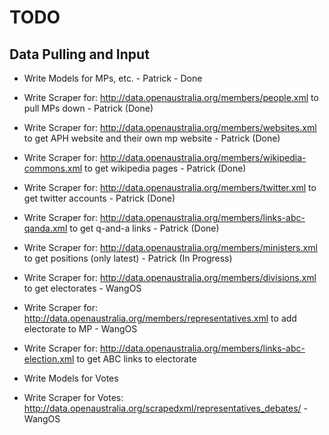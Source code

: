 TODO
====

## Data Pulling and Input ##

- Write Models for MPs, etc. - Patrick - Done
- Write Scraper for: http://data.openaustralia.org/members/people.xml to pull MPs down - Patrick (Done)
- Write Scraper for: http://data.openaustralia.org/members/websites.xml to get APH website and their own mp website - Patrick (Done)
- Write Scraper for: http://data.openaustralia.org/members/wikipedia-commons.xml to get wikipedia pages - Patrick (Done)
- Write Scraper for: http://data.openaustralia.org/members/twitter.xml to get twitter accounts - Patrick (Done)
- Write Scraper for: http://data.openaustralia.org/members/links-abc-qanda.xml to get q-and-a links - Patrick (Done)
- Write Scraper for: http://data.openaustralia.org/members/ministers.xml to get positions (only latest) - Patrick (In Progress)

- Write Scraper for: http://data.openaustralia.org/members/divisions.xml to get electorates - WangOS
- Write Scraper for: http://data.openaustralia.org/members/representatives.xml to add electorate to MP - WangOS
- Write Scraper for: http://data.openaustralia.org/members/links-abc-election.xml to get ABC links to electorate


- Write Models for Votes
- Write Scraper for Votes: http://data.openaustralia.org/scrapedxml/representatives_debates/ - WangOS
